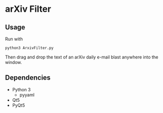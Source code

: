 # arXiv Filter

## Usage
Run with

    python3 ArxivFilter.py

Then drag and drop the text of an arXiv daily e-mail blast anywhere into the window.

## Dependencies
- Python 3
  - pyyaml
- Qt5
- PyQt5
